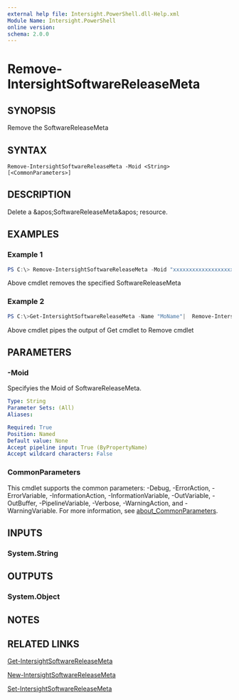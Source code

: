 ```yaml
---
external help file: Intersight.PowerShell.dll-Help.xml
Module Name: Intersight.PowerShell
online version:
schema: 2.0.0
---
```


# Remove-IntersightSoftwareReleaseMeta

## SYNOPSIS
Remove the SoftwareReleaseMeta

## SYNTAX

```
Remove-IntersightSoftwareReleaseMeta -Moid <String> [<CommonParameters>]
```

## DESCRIPTION
Delete a &amp;apos;SoftwareReleaseMeta&amp;apos; resource.

## EXAMPLES

### Example 1
```powershell
PS C:\> Remove-IntersightSoftwareReleaseMeta -Moid "xxxxxxxxxxxxxxxxxxxxxxxxxxx"
```
Above cmdlet removes the specified SoftwareReleaseMeta 

### Example 2
```powershell
PS C:\>Get-IntersightSoftwareReleaseMeta -Name "MoName"|  Remove-IntersightSoftwareReleaseMeta
```
Above cmdlet pipes the output of Get cmdlet to Remove cmdlet

## PARAMETERS

### -Moid
Specifyies the Moid of SoftwareReleaseMeta.

```yaml
Type: String
Parameter Sets: (All)
Aliases:

Required: True
Position: Named
Default value: None
Accept pipeline input: True (ByPropertyName)
Accept wildcard characters: False
```

### CommonParameters
This cmdlet supports the common parameters: -Debug, -ErrorAction, -ErrorVariable, -InformationAction, -InformationVariable, -OutVariable, -OutBuffer, -PipelineVariable, -Verbose, -WarningAction, and -WarningVariable. For more information, see [about_CommonParameters](http://go.microsoft.com/fwlink/?LinkID=113216).

## INPUTS

### System.String

## OUTPUTS

### System.Object
## NOTES

## RELATED LINKS

[Get-IntersightSoftwareReleaseMeta](./Get-IntersightSoftwareReleaseMeta.md)

[New-IntersightSoftwareReleaseMeta](./New-IntersightSoftwareReleaseMeta.md)

[Set-IntersightSoftwareReleaseMeta](./Set-IntersightSoftwareReleaseMeta.md)

